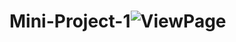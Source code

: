 # Mini-Project-1![ViewPage](https://user-images.githubusercontent.com/125915698/227699854-03e62495-0fbe-44b1-8f4c-6378e12dcf5c.png)
